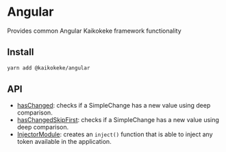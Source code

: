 # Angular

Provides common Angular Kaikokeke framework functionality

## Install

```bash
yarn add @kaikokeke/angular
```

## API

- [hasChanged](./src/lib/has-changed/README.md): checks if a SimpleChange has a new value using deep comparison.
- [hasChangedSkipFirst](./src/lib/has-changed-skip-first/README.md): checks if a SimpleChange has a new value using deep comparison.
- [InjectorModule](./src/lib/injector/README.md): creates an `inject()` function that is able to inject any token available in the application.
